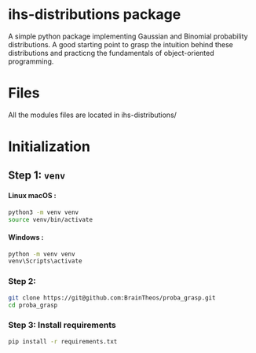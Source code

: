 # ihs-distributions package

A simple python package implementing Gaussian and Binomial probability distributions.
A good starting point to grasp the intuition behind these distributions 
and practicng the fundamentals of object-oriented programming.

# Files

All the modules files are located in ihs-distributions/

# Initialization

## Step 1: `venv` 

#### Linux macOS :

```bash
python3 -m venv venv
source venv/bin/activate
```

#### Windows :

```bash
python -m venv venv
venv\Scripts\activate
```

### Step 2: 

```bash
git clone https://git@github.com:BrainTheos/proba_grasp.git
cd proba_grasp
```

### Step 3: Install requirements


```bash
pip install -r requirements.txt 

